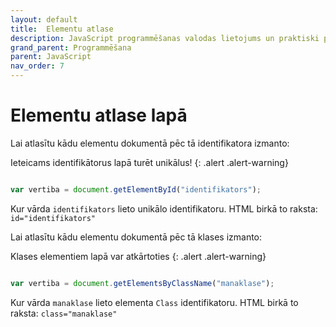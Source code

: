 ```yaml
---
layout: default
title:  Elementu atlase
description: JavaScript programmēšanas valodas lietojums un praktiski piemēri
grand_parent: Programmēšana
parent: JavaScript
nav_order: 7
---
```


# Elementu atlase lapā

Lai atlasītu kādu elementu dokumentā pēc tā identifikatora izmanto:

Ieteicams identifikātorus lapā turēt unikālus!
{: .alert .alert-warning}


~~~js

var vertiba = document.getElementById("identifikators");

~~~

Kur vārda `identifikators` lieto unikālo identifikatoru. HTML birkā to raksta: `id="identifikators"`

Lai atlasītu kādu elementu dokumentā pēc tā klases izmanto:

Klases elementiem lapā var atkārtoties
{: .alert .alert-warning}


~~~js

var vertiba = document.getElementsByClassName("manaklase");

~~~

Kur vārda `manaklase` lieto elementa  `Class` identifikatoru. HTML birkā to raksta: `class="manaklase"`
